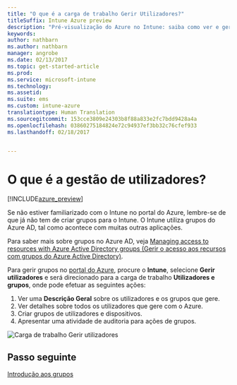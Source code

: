 ```yaml
---
title: "O que é a carga de trabalho Gerir Utilizadores?"
titleSuffix: Intune Azure preview
description: "Pré-visualização do Azure no Intune: saiba como ver e gerir utilizadores com o Microsoft Intune e Azure."
keywords: 
author: nathbarn
ms.author: nathbarn
manager: angrobe
ms.date: 02/13/2017
ms.topic: get-started-article
ms.prod: 
ms.service: microsoft-intune
ms.technology: 
ms.assetid: 
ms.suite: ems
ms.custom: intune-azure
translationtype: Human Translation
ms.sourcegitcommit: 153cce3809e24303b8f88a833e2fc7bdd9428a4a
ms.openlocfilehash: 03860275184824e72c94937ef3bb32c76cfef933
ms.lasthandoff: 02/18/2017


---
```


# <a name="what-is-user-management"></a>O que é a gestão de utilizadores?


[!INCLUDE[azure_preview](../includes/azure_preview.md)]

Se não estiver familiarizado com o Intune no portal do Azure, lembre-se de que já não tem de criar grupos para o Intune. O Intune utiliza grupos do Azure AD, tal como acontece com muitas outras aplicações.

Para saber mais sobre grupos no Azure AD, veja [Managing access to resources with Azure Active Directory groups (Gerir o acesso aos recursos com grupos do Azure Active Directory)](https://docs.microsoft.com/en-us/azure/active-directory/active-directory-manage-groups).

Para gerir grupos no [portal do Azure](https://portal.azure.com), procure o **Intune**, selecione **Gerir utilizadores** e será direcionado para a carga de trabalho **Utilizadores e grupos**, onde pode efetuar as seguintes ações:

1. Ver uma **Descrição Geral** sobre os utilizadores e os grupos que gere.
2. Ver detalhes sobre todos os utilizadores que gere com o Azure.
3. Criar grupos de utilizadores e dispositivos.
4. Apresentar uma atividade de auditoria para ações de grupos.

![Carga de trabalho Gerir utilizadores](./media/manage-users.png)


## <a name="next-step"></a>Passo seguinte

[Introdução aos grupos](/intune-azure/manage-users/get-started-with-groups)

